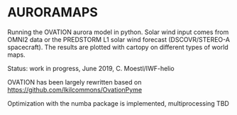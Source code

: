 # AURORAMAPS

Running the OVATION aurora model in python.
Solar wind input comes from OMNI2 data or the PREDSTORM L1 solar wind forecast (DSCOVR/STEREO-A spacecraft). 
The results are plotted with cartopy on different types of world maps.

Status: work in progress, June 2019, C. Moestl/IWF-helio

OVATION has been largely rewritten based on https://github.com/lkilcommons/OvationPyme

Optimization with the numba package is implemented, multiprocessing TBD





